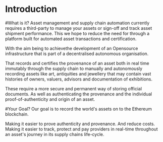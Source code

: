 # Introduction

#What is it?
Asset management and  supply chain automation currently requires a third-party to manage your assets or sign-off  and track asset shipment performance.  This we hope to reduce the need for through a platform built for automated asset transactions and certification.  

With the aim being to achievethe development of an Opensource infrastructure that is part of a decentralised autonomous organisation. 

That records and certifies the provenance of an asset both in real time immutably through the supply chain to manually and autonomously recording assets like art, antiquities and jewellery that may contain vast  histories of  owners, valuers, advisors and documentation of exhibitions. 

These require a more secure and permanent way of storing official documents. As well as authenticating the  provenance and the individual proof-of-authenticity and origin of an asset. 

#Your Goal?
Our goal is to record the world's assets on to the Ethereum blockchain. 

Making it easier to prove authenticity and provenance. And reduce costs. Making it easier to track, protect and pay providers in real-time throughout an asset's journey in its supply chains life-cycle.
